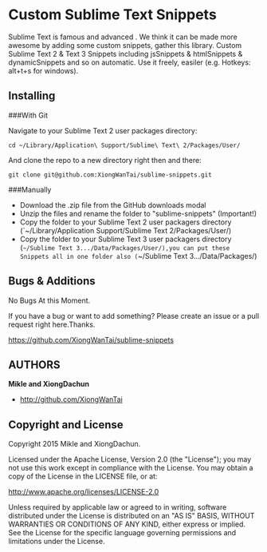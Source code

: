 Custom Sublime Text Snippets
==============================

Sublime Text is famous and advanced . We think it can be made more awesome by adding some custom snippets, gather  this  library.
Custom Sublime Text 2 &amp; Text 3 Snippets including jsSnippets &amp; htmlSnippets &amp; dynamicSnippets and so on automatic. Use it freely, easiler (e.g. Hotkeys: alt+t+s for windows).


Installing
----------


###With Git


Navigate to your Sublime Text 2 user packages directory:

    cd ~/Library/Application\ Support/Sublime\ Text\ 2/Packages/User/

And clone the repo to a new directory right then and there:

    git clone git@github.com:XiongWanTai/sublime-snippets.git



###Manually


* Download the .zip file from the GitHub downloads modal
* Unzip the files and rename the folder to "sublime-snippets" (Important!)
* Copy the folder to your Sublime Text 2 user packagers directory (`~/Library/Application Support/Sublime Text 2/Packages/User/)
* Copy the folder to your Sublime Text 3 user packagers directory (`~/Sublime Text 3.../Data/Packages/User/),you can put these Snippets all in one folder also (`~/Sublime Text 3.../Data/Packages/)


Bugs & Additions
----------------

No Bugs At this Moment.

If you have a bug or want to add something? Please create an issue or a pull request right here.Thanks.

https://github.com/XiongWanTai/sublime-snippets


AUTHORS
-------

**Mikle and XiongDachun**

+ http://github.com/XiongWanTai



Copyright and License
---------------------

Copyright 2015 Mikle and XiongDachun.

Licensed under the Apache License, Version 2.0 (the "License");
you may not use this work except in compliance with the License.
You may obtain a copy of the License in the LICENSE file, or at:

   http://www.apache.org/licenses/LICENSE-2.0

Unless required by applicable law or agreed to in writing, software
distributed under the License is distributed on an "AS IS" BASIS,
WITHOUT WARRANTIES OR CONDITIONS OF ANY KIND, either express or implied.
See the License for the specific language governing permissions and
limitations under the License.
